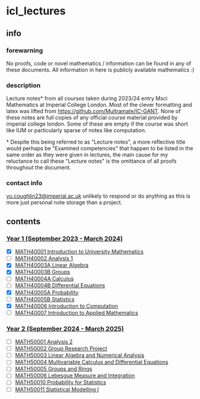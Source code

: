 # icl_lectures
## info
### forewarning
No proofs, code or novel mathematics / information can be found in any of these documents. All information in here is publicly available mathematics :)
### description
Lecture notes* from all courses taken during 2023/24 entry Msci Mathematics at Imperial College London. Most of the clever formatting and latex was lifted from https://github.com/Multramate/IC-GANT. None of these notes are full copies of any official course material provided by imperial college london. Some of these are empty if the course was short like IUM or particularly sparse of notes like computation.

\* Despite this being referred to as "Lecture notes", a more reflective title would perhaps be "Examined competencies" that happen to be listed in the same order as they were given in lectures, the main cause for my reluctance to call these "Lecture notes" is the omittance of all proofs throughout the document.
### contact info
yu.coughlin23@imperial.ac.uk unlikely to respond or do anything as this is more just personal note storage than a project.

## contents
### [Year 1 (September 2023 - March 2024)](https://www.imperial.ac.uk/media/imperial-college/faculty-of-natural-sciences/department-of-mathematics/public/study/Mathematics-Undergraduate-Programme-Handbook-2022-23.pdf)
- [x] [MATH40001 Introduction to University Mathematics](https://github.com/Yusername05/icl_lectures/tree/main/MATH40001%20Introduction%20to%20University%20Mathematics)  
- [ ] [MATH40002 Analysis 1](https://github.com/Yusername05/icl_lectures/tree/main/MATH40002%20Analysis%201)  
- [x] [MATH40003A Linear Algebra](https://github.com/Yusername05/icl_lectures/tree/main/MATH40003%20Linear%20Algebra%20and%20Groups)  
- [x] [MATH40003B Groups](https://github.com/Yusername05/icl_lectures/tree/main/MATH40003%20Linear%20Algebra%20and%20Groups)
- [ ] [MATH40004A Calculus](https://github.com/Yusername05/icl_lectures/tree/main/MATH40004%20Calculus%20and%20Applications)
- [ ] [MATH40004B Differential Equations](https://github.com/Yusername05/icl_lectures/tree/main/MATH40004%20Calculus%20and%20Applications) 
- [x] [MATH40005A Probability](https://github.com/Yusername05/icl_lectures/tree/main/MATH40005%20Probability%20and%20Statistics)
- [ ] [MATH40005B Statistics](https://github.com/Yusername05/icl_lectures/tree/main/MATH40005%20Probability%20and%20Statistics)  
- [x] [MATH40006 Introduction to Computation](https://github.com/Yusername05/icl_lectures/tree/main/MATH40006%20Introduction%20to%20Computation)  
- [ ] [MATH40007 Introduction to Applied Mathematics](https://github.com/Yusername05/icl_lectures/tree/main/MATH40007%20Introduction%20to%20Applied%20Mathematics)  
### [Year 2 (September 2024 - March 2025)](https://www.imperial.ac.uk/media/imperial-college/faculty-of-natural-sciences/department-of-mathematics/public/study/year2moduleguide2223v2.pdf)
- [ ] [MATH50001 Analysis 2]()  
- [ ] [MATH50002 Group Research Project]()  
- [ ] [MATH50003 Linear Algebra and Numerical Analysis]()  
- [ ] [MATH50004 Multivariable Calculus and Differential Equations]()  
- [ ] [MATH50005 Groups and Rings]()  
- [ ] [MATH50006 Lebesgue Measure and Integration]()  
- [ ] [MATH50010 Probability for Statistics]()  
- [ ] [MATH50011 Statistical Modelling I]()  
